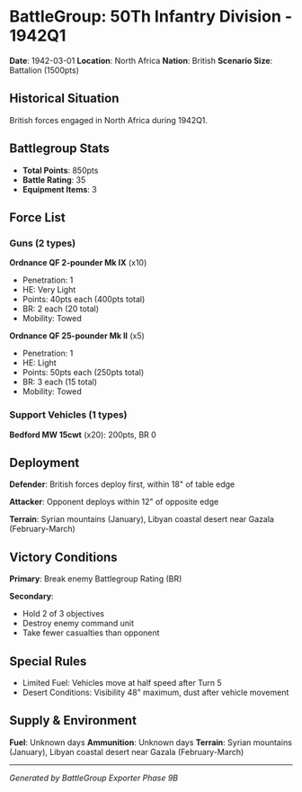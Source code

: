 # BattleGroup: 50Th Infantry Division - 1942Q1

**Date**: 1942-03-01
**Location**: North Africa
**Nation**: British
**Scenario Size**: Battalion (1500pts)

## Historical Situation

British forces engaged in North Africa during 1942Q1.

## Battlegroup Stats

- **Total Points**: 850pts
- **Battle Rating**: 35
- **Equipment Items**: 3

## Force List

### Guns (2 types)

**Ordnance QF 2-pounder Mk IX** (x10)
- Penetration: 1
- HE: Very Light
- Points: 40pts each (400pts total)
- BR: 2 each (20 total)
- Mobility: Towed

**Ordnance QF 25-pounder Mk II** (x5)
- Penetration: 1
- HE: Light
- Points: 50pts each (250pts total)
- BR: 3 each (15 total)
- Mobility: Towed

### Support Vehicles (1 types)

**Bedford MW 15cwt** (x20): 200pts, BR 0

## Deployment

**Defender**: British forces deploy first, within 18" of table edge

**Attacker**: Opponent deploys within 12" of opposite edge

**Terrain**: Syrian mountains (January), Libyan coastal desert near Gazala (February-March)

## Victory Conditions

**Primary**: Break enemy Battlegroup Rating (BR)

**Secondary**:
- Hold 2 of 3 objectives
- Destroy enemy command unit
- Take fewer casualties than opponent

## Special Rules

- Limited Fuel: Vehicles move at half speed after Turn 5
- Desert Conditions: Visibility 48" maximum, dust after vehicle movement

## Supply & Environment

**Fuel**: Unknown days
**Ammunition**: Unknown days
**Terrain**: Syrian mountains (January), Libyan coastal desert near Gazala (February-March)

---

*Generated by BattleGroup Exporter Phase 9B*
